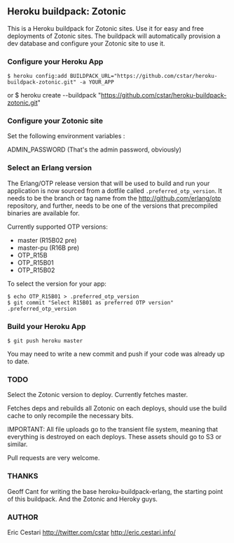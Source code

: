## Heroku buildpack: Zotonic

This is a Heroku buildpack for Zotonic sites.
Use it for easy and free deployments of Zotonic sites.
The buildpack will automatically provision a dev database and configure your Zotonic site to use it.


### Configure your Heroku App

    $ heroku config:add BUILDPACK_URL="https://github.com/cstar/heroku-buildpack-zotonic.git" -a YOUR_APP

or
    $ heroku create --buildpack "https://github.com/cstar/heroku-buildpack-zotonic.git"

### Configure your Zotonic site

Set the following environment variables :

  ADMIN_PASSWORD (That's the admin password, obviously)

### Select an Erlang version

The Erlang/OTP release version that will be used to build and run your application is now sourced from a dotfile called `.preferred_otp_version`. It needs to be the branch or tag name from the http://github.com/erlang/otp repository, and further, needs to be one of the versions that precompiled binaries are available for.

Currently supported OTP versions:

* master (R15B02 pre)
* master-pu (R16B pre)
* OTP_R15B
* OTP_R15B01
* OTP_R15B02

To select the version for your app:

    $ echo OTP_R15B01 > .preferred_otp_version
    $ git commit "Select R15B01 as preferred OTP version" .preferred_otp_version

### Build your Heroku App

    $ git push heroku master

You may need to write a new commit and push if your code was already up to date.

### TODO

Select the Zotonic version to deploy. Currently fetches master.

Fetches deps and rebuilds all Zotonic on each deploys, should use the build cache to only recompile the necessary bits.

IMPORTANT: All file uploads go to the transient file system, meaning that everything is destroyed on each deploys. These assets should go to S3 or similar.

Pull requests are very welcome.

### THANKS

Geoff Cant for writing the base heroku-buildpack-erlang, the starting point of this buildpack. And the Zotonic and Heroky guys.

### AUTHOR

Eric Cestari
http://twitter.com/cstar
http://eric.cestari.info/
